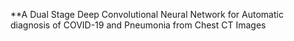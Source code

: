 **A Dual Stage Deep Convolutional Neural Network for Automatic diagnosis of COVID-19 and Pneumonia from Chest CT Images

